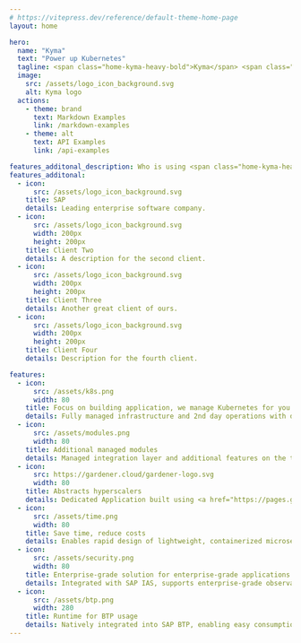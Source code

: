 ```yaml
---
# https://vitepress.dev/reference/default-theme-home-page
layout: home

hero:
  name: "Kyma"
  text: "Power up Kubernetes"
  tagline: <span class="home-kyma-heavy-bold">Kyma</span> <span class="home-kyma-phonetic">/'ki.ma/</span> is an opinionated set of Kubernetes-based modular building blocks, including all necessary capabilities to develop and run enterprise-grade cloud-native applications. It is the open path to the SAP ecosystem supporting business scenarios end-to-end.
  image:
    src: /assets/logo_icon_background.svg
    alt: Kyma logo
  actions:
    - theme: brand
      text: Markdown Examples
      link: /markdown-examples
    - theme: alt
      text: API Examples
      link: /api-examples

features_additonal_description: Who is using <span class="home-kyma-heavy-bold">Kyma</span>?
features_additonal:
  - icon: 
      src: /assets/logo_icon_background.svg
    title: SAP
    details: Leading enterprise software company.
  - icon: 
      src: /assets/logo_icon_background.svg
      width: 200px
      height: 200px
    title: Client Two
    details: A description for the second client.
  - icon: 
      src: /assets/logo_icon_background.svg
      width: 200px
      height: 200px
    title: Client Three
    details: Another great client of ours.
  - icon: 
      src: /assets/logo_icon_background.svg
      width: 200px
      height: 200px
    title: Client Four
    details: Description for the fourth client.

features:
  - icon: 
      src: /assets/k8s.png
      width: 80
    title: Focus on building application, we manage Kubernetes for you
    details: Fully managed infrastructure and 2nd day operations with deep security for your Kubernetes cluster and Kyma modules like Istio
  - icon: 
      src: /assets/modules.png
      width: 80
    title: Additional managed modules
    details: Managed integration layer and additional features on the top of Kubernetes simplifying application development
  - icon: 
      src: https://gardener.cloud/gardener-logo.svg
      width: 80
    title: Abstracts hyperscalers
    details: Dedicated Application built using <a href="https://pages.github.tools.sap/kubernetes/gardener" target="_blank" rel="noopener noreferrer">SAP Kubernetes Service (Gardener)</a>, abstracts major hyperscalers to reduce vendor lock-in offering secure, compliant account management to save development time.
  - icon: 
      src: /assets/time.png
      width: 80
    title: Save time, reduce costs
    details: Enables rapid design of lightweight, containerized microservices and extensions for enterprise apps leveraging ready-to-be-used modular block fitting to diverse business needs.
  - icon: 
      src: /assets/security.png
      width: 80
    title: Enterprise-grade solution for enterprise-grade applications
    details: Integrated with SAP IAS, supports enterprise-grade observability, ensures default high availability, helps meet SAP security standards, and is backed by key certifications.
  - icon: 
      src: /assets/btp.png
      width: 280
    title: Runtime for BTP usage
    details: Natively integrated into SAP BTP, enabling easy consumption of SAP cloud and on-prem services, and empowering modern, Kubernetes-based application development within BTP."
---
```


